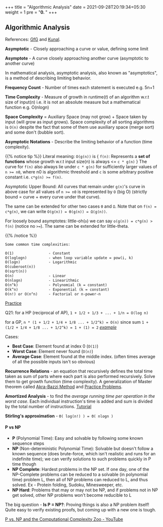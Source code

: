 +++
title = "Algorithmic Analysis"
date = 2021-09-28T20:19:34+05:30
weight = 1
pre = "<b>0. </b>"
+++

## Algorithmic Analysis

References: [GfG](https://www.geeksforgeeks.org/fundamentals-of-algorithms/?ref=shm#AnalysisofAlgorithms) and [Kunal](https://youtu.be/mV3wrLBbuuE).

**Asymptotic** - Closely approaching a curve or value, defining some limit

**Asymptote** - A curve closely approaching another curve (asymptotic to another curve)

In mathematical analysis, asymptotic analysis, also known as "asymptotics", is a method of describing limiting behavior.

**Frequency Count** - Number of times each statement is executed e.g. 5n+1

**Time Complexity** - Measure of growth in runtime(_t_) of an algorithm w.r.t size of input(_n_) i.e. it is not an absolute measure but a mathematical function e.g. O(nlogn)

**Space Complexity** = Auxiliary Space (may not grow) + Space taken by input (will grow as input grows). Space complexity of all sorting algorithms is `O(n)` despite the fact that some of them use auxiliary space (merge sort) and some don't (bubble sort).

**Asymptotic Notations** - Describe the limiting behavior of a function (time complexity).

{{% notice tip %}}
Literal meaning:
`O(g(n))` is { `f(n)`: Represents a **set of functions** whose growth w.r.t input size(n) is always <= `c * g(n)` }
The curve for `f(n)` also always lie under `c * g(n)` for sufficiently larger values of `n >= n0`, where n0 is algorithmic threshold and `c` is some arbitrary positive constant i.e. `c*g(n) >= f(n)`.

Asymptotic Upper Bound: All curves that remain under `g(n)`'s curve in above case for all values of `n >= n0` is represented by `O` (big O) (strictly bound = curve + every curve under that curve).

The same can be extended for other two cases `Θ` and `Ω`. Note that on `f(n) = c*g(n)`, we can write `O(g(n)) = Θ(g(n)) = Ω(g(n))`.

For loosely bound asymptotes: little-oh(`o`) we can say `o(g(n)) = c*g(n) > f(n)` (notice no `>=`).
The same can be extended for little-theta.

{{% /notice %}}

```txt
Some common time complexities:

O(1) 				- Constant
O(loglogn)			- when loop variable update = pow(i, k)
O(logn)				- Logarithmic
O(cuberoot(n))
O(sqrt(n))
O(n)				- Linear
O(nlogn)			- Linearithmic
O(n^k) 				- Polynomial (k = constant)
O(k^n)				- Exponential (k = constant)
O(n!) or O(n^n)		- Factorial or n-power-n
```
[Practice](https://discuss.codechef.com/t/multiple-choice-questions-related-to-testing-knowledge-about-time-and-space-complexity-of-a-program/17976)

Q21: for a HP (reciprocal of AP), `1 + 1/2 + 1/3 + ... + 1/n = O(log n)`

for a GP, `n * (1 + 1/2 + 1/4 + 1/8 ... + 1/2^k) = O(n)` since sum `1 + (1/2 + 1/4 + 1/8 ... + 1/2^k) = 1 + (1) = 2` [_example_](https://stackoverflow.com/questions/43773587/time-complexity-ologn-or-on)

Cases:
- **Best Case**: Element found at index 0 (`O(1)`)
- **Worst Case**: Element never found (`O(n)`)
- **Average Case**: Element found at the middle index. (often times average of all the possible inputs isn't so obvious)

**Recurrence Relations** - an equation that recursively defines the total time taken as sum of parts where each part is also performed recursively. Solve them to get growth function (time complexity). A generalization of Master theorem called [Akra-Bazzi Method](https://www.geeksforgeeks.org/akra-bazzi-method-for-finding-the-time-complexities/) and [Practice Problems](https://www.csd.uwo.ca/~mmorenom/CS424/Ressources/master.pdf).

**Amortized Analysis** - to find the _average running time per operation in the worst case_. Each individual instruction's time is added and sum is divided by the total number of instructions. [Tutorial](https://algorithmtutor.com/Analysis-of-Algorithm/Amortized-Analysis-of-Algorithms/)

**Stirling's approximation** - `Θ( log(n!) ) = Θ( nlogn )`

#### P vs NP
- **P** (Polynomial Time): Easy and solvable by following some known sequence steps
- **NP** (Non-deterministic Polynomial Time): Solvable but doesn't follow a known sequence (does brute-force, which isn't realistic and runs for an indefinite time); we can verify solutions to such problems quickly in P time though
- **NP Complete**: Hardest problems in the NP set. If one day, one of the NP-Complete problems can be reduced to a solvable (in polynomial time) problem L, then all of NP problems can reduced to L, and thus solved. Ex - Protein folding, Sudoku, Minesweeper, etc.
- **NP Hard**: Problems that may or may not be NP, and if problems not in NP get solved, other NP problems won't become reducible to L

The big question - **Is P = NP?**: Proving things is also a NP problem itself! Quite easy to verify existing proofs, but coming up with a new one is tough.

[P vs. NP and the Computational Complexity Zoo - YouTube](https://youtu.be/YX40hbAHx3s)